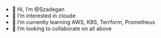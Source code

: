 - 👋 Hi, I’m @Szadegan
- 👀 I’m interested in cloude
- 🌱 I’m currently learning AWS, K8S, Terrform, Prometheus
- 💞️ I’m looking to collaborate on all above
